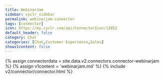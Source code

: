 ```yaml
---
title: WebinarJam
sidebar: cyclr_sidebar
permalink: webinarjam-connector
tags: [connector]
icon: https://my.cyclr.com/api/ConnectorIcon/11852
default_header: false
category: Chat
categories: [Chat,Customer Experience,Sales]
showv1content: false
---
```

{% assign connectordata = site.data.v2.connectors.connector-webinarjam %}
{% assign v1content = 'webinarjam.md' %}
{% include v2/connector/connector.html %}	